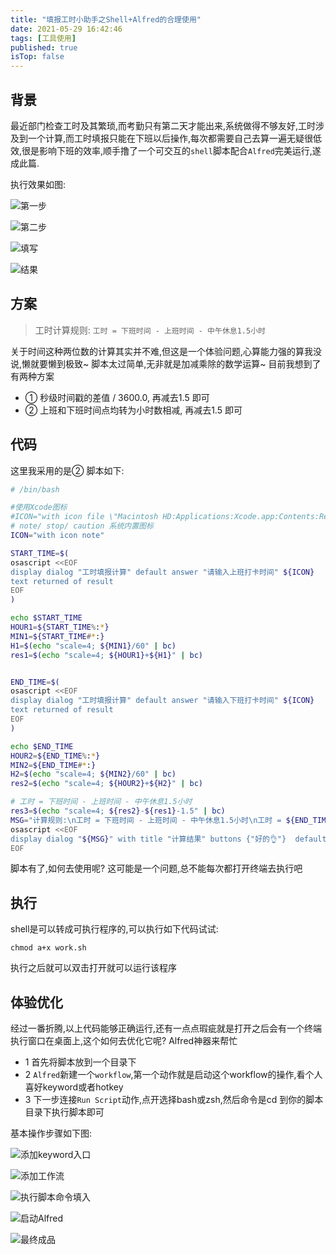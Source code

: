 ```yaml
---
title: "填报工时小助手之Shell+Alfred的合理使用"
date: 2021-05-29 16:42:46
tags: [工具使用]
published: true
isTop: false
---
```


## 背景
  最近部门检查工时及其繁琐,而考勤只有第二天才能出来,系统做得不够友好,工时涉及到一个计算,而工时填报只能在下班以后操作,每次都需要自己去算一遍无疑很低效,很是影响下班的效率,顺手撸了一个可交互的`shell`脚本配合`Alfred`完美运行,遂成此篇.
 <!-- more -->

执行效果如图:

![第一步](https://cdn.jsdelivr.net/gh/WangGuibin/MyFilesRepo/images/20210529161432.png)

![第二步](https://cdn.jsdelivr.net/gh/WangGuibin/MyFilesRepo/images/20210529161618.png)

![填写](https://cdn.jsdelivr.net/gh/WangGuibin/MyFilesRepo/images/20210529161718.png)

![结果](https://cdn.jsdelivr.net/gh/WangGuibin/MyFilesRepo/images/20210529161746.png)

  
  ## 方案
  > 工时计算规则: `工时 = 下班时间 - 上班时间 - 中午休息1.5小时`
  
  关于时间这种两位数的计算其实并不难,但这是一个体验问题,心算能力强的算我没说,懒就要懒到极致~ 
脚本太过简单,无非就是加减乘除的数学运算~
目前我想到了有两种方案
- ① 秒级时间戳的差值 / 3600.0, 再减去1.5 即可
- ② 上班和下班时间点均转为小时数相减, 再减去1.5 即可

## 代码
这里我采用的是②
脚本如下: 
```bash
# /bin/bash

#使用Xcode图标
#ICON="with icon file \"Macintosh HD:Applications:Xcode.app:Contents:Resources:Xcode.icns\""
# note/ stop/ caution 系统内置图标
ICON="with icon note"

START_TIME=$(
osascript <<EOF
display dialog "工时填报计算" default answer "请输入上班打卡时间" ${ICON} 
text returned of result
EOF
)

echo $START_TIME
HOUR1=${START_TIME%:*}
MIN1=${START_TIME#*:}
H1=$(echo "scale=4; ${MIN1}/60" | bc)
res1=$(echo "scale=4; ${HOUR1}+${H1}" | bc)


END_TIME=$(
osascript <<EOF
display dialog "工时填报计算" default answer "请输入下班打卡时间" ${ICON} 
text returned of result
EOF
)

echo $END_TIME
HOUR2=${END_TIME%:*}
MIN2=${END_TIME#*:}
H2=$(echo "scale=4; ${MIN2}/60" | bc)
res2=$(echo "scale=4; ${HOUR2}+${H2}" | bc)

# 工时 = 下班时间 - 上班时间 - 中午休息1.5小时
res3=$(echo "scale=4; ${res2}-${res1}-1.5" | bc)
MSG="计算规则:\n工时 = 下班时间 - 上班时间 - 中午休息1.5小时\n工时 = ${END_TIME} - ${START_TIME} - 1.5h午休\n计算结果为: ${res3}个小时"
osascript <<EOF
display dialog "${MSG}" with title "计算结果" buttons {"好的👌"}  default button 1 ${ICON} 
EOF
```
脚本有了,如何去使用呢? 这可能是一个问题,总不能每次都打开终端去执行吧

## 执行
shell是可以转成可执行程序的,可以执行如下代码试试:
```shell
chmod a+x work.sh
```
执行之后就可以双击打开就可以运行该程序

## 体验优化
经过一番折腾,以上代码能够正确运行,还有一点点瑕疵就是打开之后会有一个终端执行窗口在桌面上,这个如何去优化它呢? 
Alfred神器来帮忙
* 1 首先将脚本放到一个目录下
* 2 `Alfred`新建一个`workflow`,第一个动作就是启动这个workflow的操作,看个人喜好keyword或者hotkey
* 3 下一步连接`Run Script`动作,点开选择bash或zsh,然后命令是cd 到你的脚本目录下执行脚本即可

基本操作步骤如下图: 

![添加keyword入口](https://cdn.jsdelivr.net/gh/WangGuibin/MyFilesRepo/images/20210529161857.png)

![添加工作流](https://cdn.jsdelivr.net/gh/WangGuibin/MyFilesRepo/images/20210529161827.png)

![执行脚本命令填入](https://cdn.jsdelivr.net/gh/WangGuibin/MyFilesRepo/images/20210529161955.png)

![启动Alfred](https://cdn.jsdelivr.net/gh/WangGuibin/MyFilesRepo/images/20210529162019.png)

![最终成品](https://cdn.jsdelivr.net/gh/WangGuibin/MyFilesRepo/images/20210529161432.png)